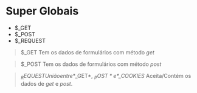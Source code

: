 # Super Globais

- $_GET
- $_POST
- $_REQUEST

> $_GET
> Tem os dados de formulários com método *get*

> $_POST
> Tem os dados de formulários com método *post*

> $_REQUEST
> União entre *$_GET*, *$_POST* e *$_COOKIES*
> Aceita/Contém os dados de *get* e *post*.
